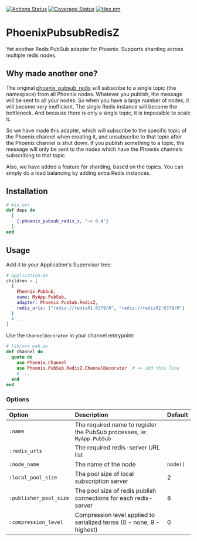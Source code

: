 [![Actions Status](https://github.com/cctiger36/phoenix_pubsub_redis_z/workflows/test/badge.svg)](https://github.com/cctiger36/phoenix_pubsub_redis_z/actions)
[![Coverage Status](https://coveralls.io/repos/github/cctiger36/phoenix_pubsub_redis_z/badge.svg?branch=master)](https://coveralls.io/github/cctiger36/phoenix_pubsub_redis_z?branch=master)
[![Hex.pm](https://img.shields.io/hexpm/v/phoenix_pubsub_redis_z.svg)](https://hex.pm/packages/phoenix_pubsub_redis_z)

# PhoenixPubsubRedisZ

Yet another Redis PubSub adapter for Phoenix. Supports sharding across multiple redis nodes.

## Why made another one?

The original [phoenix_pubsub_redis](https://github.com/phoenixframework/phoenix_pubsub_redis) will subscribe to a single topic (the namespace) from all Phoenix nodes. Whatever you publish, the message will be sent to all your nodes. So when you have a large number of nodes, it will become very inefficient. The single Redis instance will become the bottleneck. And because there is only a single topic, it is impossible to scale it.

So we have made this adapter, which will subscribe to the specific topic of the Phoenix channel when creating it, and unsubscribe to that topic after the Phoenix channel is shut down. If you publish something to a topic, the message will only be sent to the nodes which have the Phoenix channels subscribing to that topic.

Also, we have added a feature for sharding, based on the topics. You can simply do a load balancing by adding extra Redis instances.

## Installation

```elixir
# mix.exs
def deps do
  [
    {:phoenix_pubsub_redis_z, "~> 0.4"}
  ]
end
```

## Usage

Add it to your Application's Supervisor tree:

```elixir
# application.ex
children = [
  {
    Phoenix.PubSub,
    name: MyApp.PubSub,
    adapter: Phoenix.PubSub.RedisZ,
    redis_urls: ["redis://redis01:6379/0", "redis://redis02:6379/0"]
  }
  # ...
]
```

Use the `ChannelDecorator` in your channel entrypoint:
```elixir
# lib/xxx_web.ex
def channel do
  quote do
    use Phoenix.Channel
    use Phoenix.PubSub.RedisZ.ChannelDecorator  # <= add this line
    # ...
  end
end
```

### Options

| Option                    | Description                                                            | Default  |
| :------------------------ | :--------------------------------------------------------------------- | :------- |
| `:name`                   | The required name to register the PubSub processes, ie: `MyApp.PubSub` |          |
| `:redis_urls`             | The required redis-server URL list                                     |          |
| `:node_name`              | The name of the node                                                   | `node()` |
| `:local_pool_size`        | The pool size of local subscription server                             | 2        |
| `:publisher_pool_size`    | The pool size of redis publish connections for each redis-server       | 8        |
| `:compression_level`      | Compression level applied to serialized terms (0 - none, 9 - highest)  | 0        |

